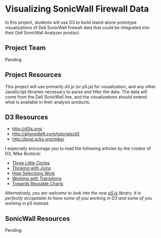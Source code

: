 Visualizing SonicWall Firewall Data
===================================

In this project, students will use D3 to build stand-alone prototype visualizations of Dell SonicWall firewall data that could be integrated into their Dell SonicWall Analyzer product. 

## Project Team ##

Pending

## Project Resources ##

This project will use primarily d3.js (or p5.js) for visualization, and any other JavaScript libraries necessary to parse and filter the data. The data will come from the Dell SonicWall line, and the visualizations should extend what is available in their analysis products.

## D3 Resources ##

- <http://d3js.org/>
- <http://alignedleft.com/tutorials/d3>
- <http://bost.ocks.org/mike/>

I especially encourage you to read the following articles by the creator of D3, Mike Bostock:

- [Three Little Circles](http://bost.ocks.org/mike/circles/)
- [Thinking with Joins](http://bost.ocks.org/mike/join/)
- [How Selections Work](http://bost.ocks.org/mike/selection/)
- [Working with Transitions](http://bost.ocks.org/mike/transition/)
- [Towards Reusable Charts](http://bost.ocks.org/mike/chart/)

*Alternatively, you are welcome to look into the new [p5.js](http://p5js.org/) library. It is perfectly acceptable to have some of you working in D3 and some of you working in p5 instead.*

## SonicWall Resources ##

Pending.
